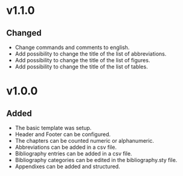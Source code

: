 # v1.1.0

## Changed
- Change commands and comments to english.
- Add possibility to change the title of the list of abbreviations.
- Add possibility to change the title of the list of figures.
- Add possibility to change the title of the list of tables.

# v1.0.0

## Added

- The basic template was setup.
- Header and Footer can be configured.
- The chapters can be counted numeric or alphanumeric.
- Abbreviations can be added in a csv file.
- Bibliography entries can be added in a csv file.
- Bibliography categories can be edited in the bibliography.sty file.
- Appendixes can be added and structured.
